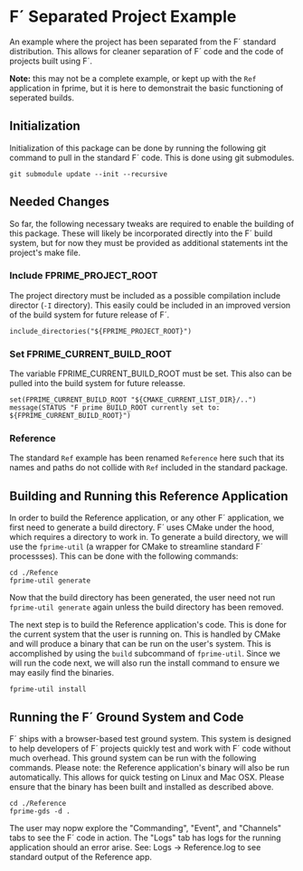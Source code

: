 # F´ Separated Project Example
An example where the project has been separated from the F´ standard distribution. This allows for
cleaner separation of F´ code and the code of projects built using F´.

**Note:** this may not be a complete example, or kept up with the `Ref` application in fprime, but
it is here to demonstrait the basic functioning of seperated builds.

## Initialization

Initialization of this package can be done by running the following git command to pull in the
standard F´ code. This is done using git submodules.


```
git submodule update --init --recursive
```

## Needed Changes

So far, the following necessary tweaks are required to enable the building of this package. These
will likely be incorporated directly into the F´ build system, but for now they must be provided
as additional statements int the project's make file.

### Include FPRIME_PROJECT_ROOT

The project directory must be included as a possible compilation include director (`-I` directory).
This easily could be included in an improved version of the build system for future release of F´.
```
include_directories("${FPRIME_PROJECT_ROOT}")
```

### Set FPRIME_CURRENT_BUILD_ROOT

The variable FPRIME_CURRENT_BUILD_ROOT must be set. This also can be pulled into the build system
for future releasse.

```
set(FPRIME_CURRENT_BUILD_ROOT "${CMAKE_CURRENT_LIST_DIR}/..")
message(STATUS "F prime BUILD_ROOT currently set to: ${FPRIME_CURRENT_BUILD_ROOT}")
```

### Reference

The standard `Ref` example has been renamed `Reference` here such that its names and paths do not
collide with `Ref` included in the standard package.

## Building and Running this Reference Application

In order to build the Reference application, or any other F´ application, we first need to generate a build directory.  F´ uses CMake under the hood,
which requires a directory to work in. To generate a build directory, we will use the `fprime-util` (a wrapper for CMake to streamline standard 
F´ processses). This can be done with the following commands:

```
cd ./Refence
fprime-util generate
```

Now that the build directory has been generated, the user need not run `fprime-util generate` again unless the build directory has been removed.

The next step is to build the Reference application's code. This is done for the current system that the user is running on. This is handled by CMake
and will produce a binary that can be run on the user's system. This is accomplished by using the `build` subcommand of `fprime-util`. Since we
will run the code next, we will also run the install command to ensure we may easily find the binaries.

```
fprime-util install
```

## Running the F´ Ground System and Code

F´ ships with a browser-based test ground system. This system is designed to help developers of F´ projects quickly test and work with F´ code
without much overhead. This ground system can be run with the following commands. Please note: the Reference application's binary will also be run
automatically.  This allows for quick testing on Linux and Mac OSX. Please ensure that the binary has been built and installed as described above.

```
cd ./Reference
fprime-gds -d .
```

The user may nopw explore the "Commanding", "Event", and "Channels" tabs to see the F´ code in action.  The "Logs" tab has logs for the running
application should an error arise.  See: Logs -> Reference.log to see standard output of the Reference app.


